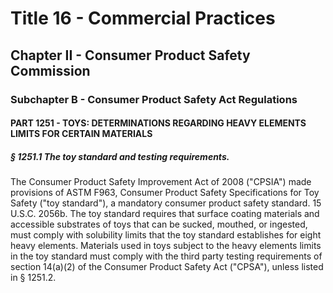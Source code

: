 
# Title 16 - Commercial Practices
## Chapter II - Consumer Product Safety Commission
### Subchapter B - Consumer Product Safety Act Regulations
#### PART 1251 - TOYS: DETERMINATIONS REGARDING HEAVY ELEMENTS LIMITS FOR CERTAIN MATERIALS
##### § 1251.1 The toy standard and testing requirements.

The Consumer Product Safety Improvement Act of 2008 ("CPSIA") made provisions of ASTM F963, Consumer Product Safety Specifications for Toy Safety ("toy standard"), a mandatory consumer product safety standard. 15 U.S.C. 2056b. The toy standard requires that surface coating materials and accessible substrates of toys that can be sucked, mouthed, or ingested, must comply with solubility limits that the toy standard establishes for eight heavy elements. Materials used in toys subject to the heavy elements limits in the toy standard must comply with the third party testing requirements of section 14(a)(2) of the Consumer Product Safety Act ("CPSA"), unless listed in § 1251.2.
